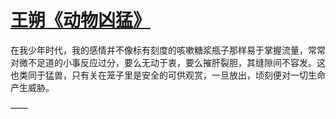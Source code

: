 # [王朔《动物凶猛》 ​](https://github.com/miss-shiyi/miss-shiyi/issues/102)

在我少年时代，我的感情并不像标有刻度的咳嗽糖浆瓶子那样易于掌握流量，常常对微不足道的小事反应过分，要么无动于衷，要么摧肝裂胆，其缝隙间不容发。这也类同于猛兽，只有关在笼子里是安全的可供观赏，一旦放出，顷刻便对一切生命产生威胁。

——